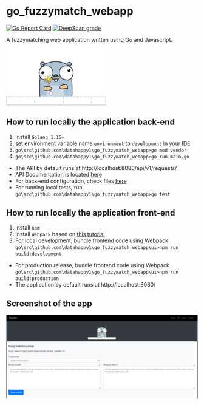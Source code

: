 # go_fuzzymatch_webapp

[![Go Report Card](https://goreportcard.com/badge/github.com/datahappy1/go_fuzzymatch_webapp)](https://goreportcard.com/report/github.com/datahappy1/go_fuzzymatch_webapp)
[![DeepScan grade](https://deepscan.io/api/teams/13362/projects/16364/branches/348988/badge/grade.svg)](https://deepscan.io/dashboard#view=project&tid=13362&pid=16364&bid=348988)

A fuzzymatching web application written using Go and Javascript. 

![image](https://github.com/datahappy1/go_fuzzymatch_webapp/blob/main/ui/dist/img/gopher_logo_ruler_small.png)

## How to run locally the application back-end
1) Install `Golang 1.15+`
2) set environment variable name `environment` to `development` in your IDE
3) `go\src\github.com\datahappy1\go_fuzzymatch_webapp>go mod vendor`
4) `go\src\github.com\datahappy1\go_fuzzymatch_webapp>go run main.go`
- The API by default runs at http://localhost:8080/api/v1/requests/
- API Documentation is located [here](https://github.com/datahappy1/go_fuzzymatch_webapp/blob/main/ui/javascript_src/api_documentation.js)
- For back-end configuration, check files [here](https://github.com/datahappy1/go_fuzzymatch_webapp/tree/main/api/config)
- For running local tests, run `go\src\github.com\datahappy1\go_fuzzymatch_webapp>go test`

## How to run locally the application front-end
1) Install `npm`
2) Install `Webpack` based on [this tutorial](https://webpack.js.org/guides/installation/)
3) For local development, bundle frontend code using Webpack `go\src\github.com\datahappy1\go_fuzzymatch_webapp\ui>npm run build:development`
- For production release, bundle frontend code using Webpack `go\src\github.com\datahappy1\go_fuzzymatch_webapp\ui>npm run build:production`
- The application by default runs at http://localhost:8080/

## Screenshot of the app
![image](https://github.com/datahappy1/go_fuzzymatch_webapp/blob/main/app_screenshot.PNG)